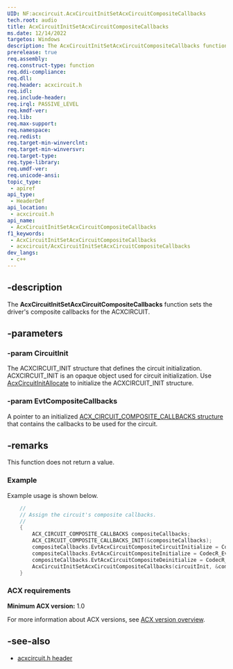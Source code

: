 ```yaml
---
UID: NF:acxcircuit.AcxCircuitInitSetAcxCircuitCompositeCallbacks
tech.root: audio
title: AcxCircuitInitSetAcxCircuitCompositeCallbacks
ms.date: 12/14/2022
targetos: Windows
description: The AcxCircuitInitSetAcxCircuitCompositeCallbacks function sets the driver's composite callbacks for the ACXCIRCUIT.
prerelease: true
req.assembly: 
req.construct-type: function
req.ddi-compliance: 
req.dll: 
req.header: acxcircuit.h
req.idl: 
req.include-header: 
req.irql: PASSIVE_LEVEL
req.kmdf-ver: 
req.lib: 
req.max-support: 
req.namespace: 
req.redist: 
req.target-min-winverclnt: 
req.target-min-winversvr: 
req.target-type: 
req.type-library: 
req.umdf-ver: 
req.unicode-ansi: 
topic_type:
 - apiref
api_type:
 - HeaderDef
api_location:
 - acxcircuit.h
api_name:
 - AcxCircuitInitSetAcxCircuitCompositeCallbacks
f1_keywords:
 - AcxCircuitInitSetAcxCircuitCompositeCallbacks
 - acxcircuit/AcxCircuitInitSetAcxCircuitCompositeCallbacks
dev_langs:
 - c++
---
```


## -description

The **AcxCircuitInitSetAcxCircuitCompositeCallbacks** function sets the driver's composite callbacks for the ACXCIRCUIT.

## -parameters

### -param CircuitInit

The ACXCIRCUIT_INIT structure that defines the circuit initialization. ACXCIRCUIT_INIT is an opaque object used for circuit initialization. Use [AcxCircuitInitAllocate](nf-acxcircuit-acxcircuitinitallocate.md) to initialize the ACXCIRCUIT_INIT structure.

### -param EvtCompositeCallbacks

A pointer to an initialized [ACX_CIRCUIT_COMPOSITE_CALLBACKS structure](ns-acxcircuit-acx_circuit_composite_callbacks.md) that contains the callbacks to be used for the circuit.

## -remarks

This function does not return a value.

### Example

Example usage is shown below.

```cpp
    //
    // Assign the circuit's composite callbacks.
    //
    {
        ACX_CIRCUIT_COMPOSITE_CALLBACKS compositeCallbacks;
        ACX_CIRCUIT_COMPOSITE_CALLBACKS_INIT(&compositeCallbacks);
        compositeCallbacks.EvtAcxCircuitCompositeCircuitInitialize = CodecR_EvtCircuitCompositeCircuitInitialize;
        compositeCallbacks.EvtAcxCircuitCompositeInitialize = CodecR_EvtCircuitCompositeInitialize;
        compositeCallbacks.EvtAcxCircuitCompositeDeinitialize = CodecR_EvtCircuitCompositeDeinitialize;
        AcxCircuitInitSetAcxCircuitCompositeCallbacks(circuitInit, &compositeCallbacks);
    }
```

### ACX requirements

**Minimum ACX version:** 1.0

For more information about ACX versions, see [ACX version overview](/windows-hardware/drivers/audio/acx-version-overview).

## -see-also

- [acxcircuit.h header](index.md)
